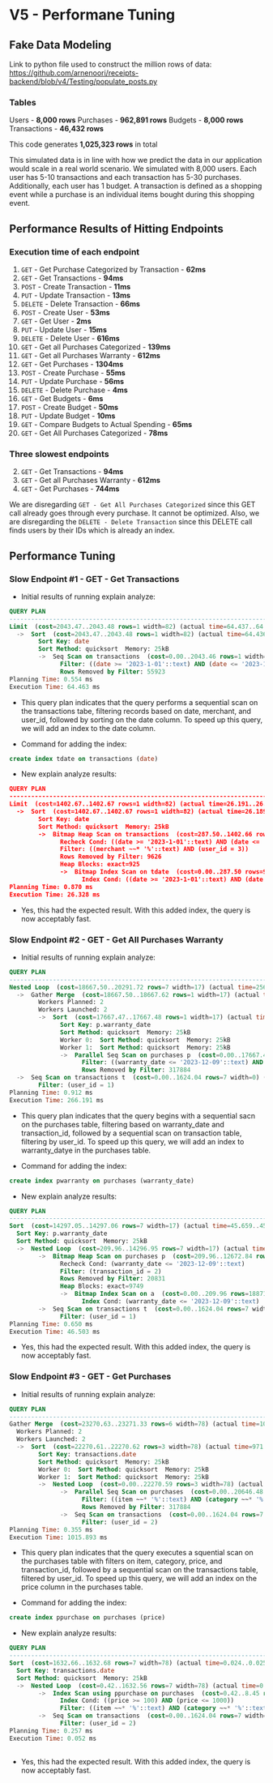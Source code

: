 # V5 - Performane Tuning

## Fake Data Modeling

Link to python file used to construct the million rows of data: https://github.com/arnenoori/receipts-backend/blob/v4/Testing/populate_posts.py 

### Tables
Users - **8,000 rows**
Purchases - **962,891 rows**
Budgets - **8,000 rows**
Transactions - **46,432 rows**

This code generates **1,025,323 rows** in total

This simulated data is in line with how we predict the data in our application would scale in a real world scenario. We simulated with 8,000 users. Each user has 5-10 transactions and each transaction has 5-30 purchases. Additionally, each user has 1 budget. A transaction is defined as a shopping event while a purchase is an individual items bought during this shopping event. 

## Performance Results of Hitting Endpoints

### Execution time of each endpoint

1. `GET` - Get Purchase Categorized by Transaction - **62ms**
2. `GET` - Get Transactions - **94ms**
3. `POST` - Create Transaction - **11ms**
4. `PUT` - Update Transaction - **13ms**
5. `DELETE` - Delete Transaction - **66ms**
6. `POST` - Create User - **53ms**
7. `GET` - Get User - **2ms**
8. `PUT` - Update User - **15ms**
9. `DELETE` - Delete User - **616ms**
10. `GET` - Get all Purchases Categorized - **139ms**
11. `GET` - Get all Purchases Warranty - **612ms**
12. `GET` - Get Purchases - **1304ms**
13. `POST` - Create Purchase - **55ms**
14. `PUT` - Update Purchase - **56ms**
15. `DELETE` - Delete Purchase - **4ms**
16. `GET` - Get Budgets - **6ms**
17. `POST` - Create Budget - **50ms**
18. `PUT` - Update Budget - **10ms**
19. `GET` - Compare Budgets to Actual Spending - **65ms**
20. `GET` - Get All Purchases Categorized - **78ms**

### Three slowest endpoints

2. `GET` - Get Transactions - **94ms**
11. `GET` - Get all Purchases Warranty - **612ms**
12. `GET` - Get Purchases - **744ms**

We are disregarding `GET - Get All Purchases Categorized` since this GET call already goes through every purchase. It cannot be optimized. Also, we are disregarding the `DELETE - Delete Transaction` since this DELETE call finds users by their IDs which is already an index.

## Performance Tuning

### Slow Endpoint \#1 - GET - Get Transactions

- Initial results of running explain analyze:
```sql
QUERY PLAN                                                                                                                         |
-----------------------------------------------------------------------------------------------------------------------------------+
Limit  (cost=2043.47..2043.48 rows=1 width=82) (actual time=64.437..64.438 rows=0 loops=1)                                         |
  ->  Sort  (cost=2043.47..2043.48 rows=1 width=82) (actual time=64.436..64.437 rows=0 loops=1)                                    |
        Sort Key: date                                                                                                             |
        Sort Method: quicksort  Memory: 25kB                                                                                       |
        ->  Seq Scan on transactions  (cost=0.00..2043.46 rows=1 width=82) (actual time=64.429..64.430 rows=0 loops=1)             |
              Filter: ((date >= '2023-1-01'::text) AND (date <= '2023-12-12'::text) AND (merchant ~~* '%'::text) AND (user_id = 3))|
              Rows Removed by Filter: 55923                                                                                        |
Planning Time: 0.554 ms                                                                                                            |
Execution Time: 64.463 ms                                                                                                           |
```

- This query plan indicates that the query performs a sequential scan on the transactions tabe, filtering records based on date, merchant, and user_id, followed by sorting on the date column. To speed up this query, we will add an index to the date column. 

- Command for adding the index:
```SQL
create index tdate on transactions (date)
```

- New explain analyze results:
```json
QUERY PLAN                                                                                                                      |
--------------------------------------------------------------------------------------------------------------------------------+
Limit  (cost=1402.67..1402.67 rows=1 width=82) (actual time=26.191..26.192 rows=0 loops=1)                                      |
  ->  Sort  (cost=1402.67..1402.67 rows=1 width=82) (actual time=26.189..26.190 rows=0 loops=1)                                 |
        Sort Key: date                                                                                                          |
        Sort Method: quicksort  Memory: 25kB                                                                                    |
        ->  Bitmap Heap Scan on transactions  (cost=287.50..1402.66 rows=1 width=82) (actual time=26.182..26.182 rows=0 loops=1)|
              Recheck Cond: ((date >= '2023-1-01'::text) AND (date <= '2023-12-12'::text))                                      |
              Filter: ((merchant ~~* '%'::text) AND (user_id = 3))                                                              |
              Rows Removed by Filter: 9626                                                                                      |
              Heap Blocks: exact=925                                                                                            |
              ->  Bitmap Index Scan on tdate  (cost=0.00..287.50 rows=9508 width=0) (actual time=8.367..8.367 rows=9626 loops=1)|
                    Index Cond: ((date >= '2023-1-01'::text) AND (date <= '2023-12-12'::text))                                  |
Planning Time: 0.870 ms                                                                                                         |
Execution Time: 26.328 ms    
```

- Yes, this had the expected result. With this added index, the query is now acceptably fast.  


### Slow Endpoint \#2 - GET - Get All Purchases Warranty

- Initial results of running explain analyze:
```sql
QUERY PLAN                                                                                                                             |
---------------------------------------------------------------------------------------------------------------------------------------+
Nested Loop  (cost=18667.50..20291.72 rows=7 width=17) (actual time=256.664..266.135 rows=0 loops=1)                                   |
  ->  Gather Merge  (cost=18667.50..18667.62 rows=1 width=17) (actual time=256.663..266.132 rows=0 loops=1)                            |
        Workers Planned: 2                                                                                                             |
        Workers Launched: 2                                                                                                            |
        ->  Sort  (cost=17667.47..17667.48 rows=1 width=17) (actual time=222.308..222.308 rows=0 loops=3)                              |
              Sort Key: p.warranty_date                                                                                                |
              Sort Method: quicksort  Memory: 25kB                                                                                     |
              Worker 0:  Sort Method: quicksort  Memory: 25kB                                                                          |
              Worker 1:  Sort Method: quicksort  Memory: 25kB                                                                          |
              ->  Parallel Seq Scan on purchases p  (cost=0.00..17667.46 rows=1 width=17) (actual time=222.211..222.211 rows=0 loops=3)|
                    Filter: ((warranty_date <= '2023-12-09'::text) AND (transaction_id = 2))                                           |
                    Rows Removed by Filter: 317884                                                                                     |
  ->  Seq Scan on transactions t  (cost=0.00..1624.04 rows=7 width=0) (never executed)                                                 |
        Filter: (user_id = 1)                                                                                                          |
Planning Time: 0.912 ms                                                                                                                |
Execution Time: 266.191 ms 
```

- This query plan indicates that the query begins with a sequential sacn on the purchases table, filtering based on warranty_date and transaction_id, followed by a sequential scan on transaction table, filtering by user_id. To speed up this query, we will add an index to warranty_datye in the purchases table.

- Command for adding the index:
```sql
create index pwarranty on purchases (warranty_date)
```

- New explain analyze results:
```sql
QUERY PLAN                                                                                                                      |
--------------------------------------------------------------------------------------------------------------------------------+
Sort  (cost=14297.05..14297.06 rows=7 width=17) (actual time=45.659..45.660 rows=0 loops=1)                                     |
  Sort Key: p.warranty_date                                                                                                     |
  Sort Method: quicksort  Memory: 25kB                                                                                          |
  ->  Nested Loop  (cost=209.96..14296.95 rows=7 width=17) (actual time=45.649..45.650 rows=0 loops=1)                          |
        ->  Bitmap Heap Scan on purchases p  (cost=209.96..12672.84 rows=1 width=17) (actual time=45.648..45.648 rows=0 loops=1)|
              Recheck Cond: (warranty_date <= '2023-12-09'::text)                                                               |
              Filter: (transaction_id = 2)                                                                                      |
              Rows Removed by Filter: 20831                                                                                     |
              Heap Blocks: exact=9749                                                                                           |
              ->  Bitmap Index Scan on a  (cost=0.00..209.96 rows=18871 width=0) (actual time=5.064..5.064 rows=20831 loops=1)  |
                    Index Cond: (warranty_date <= '2023-12-09'::text)                                                           |
        ->  Seq Scan on transactions t  (cost=0.00..1624.04 rows=7 width=0) (never executed)                                    |
              Filter: (user_id = 1)                                                                                             |
Planning Time: 0.650 ms                                                                                                         |
Execution Time: 46.503 ms 
```

- Yes, this had the expected result. With this added index, the query is now acceptably fast.   


### Slow Endpoint \#3 - GET - Get Purchases

- Initial results of running explain analyze:
```sql
QUERY PLAN                                                                                                                                      |
------------------------------------------------------------------------------------------------------------------------------------------------+
Gather Merge  (cost=23270.63..23271.33 rows=6 width=78) (actual time=1007.148..1015.855 rows=0 loops=1)                                         |
  Workers Planned: 2                                                                                                                            |
  Workers Launched: 2                                                                                                                           |
  ->  Sort  (cost=22270.61..22270.62 rows=3 width=78) (actual time=971.057..971.062 rows=0 loops=3)                                             |
        Sort Key: transactions.date                                                                                                             |
        Sort Method: quicksort  Memory: 25kB                                                                                                    |
        Worker 0:  Sort Method: quicksort  Memory: 25kB                                                                                         |
        Worker 1:  Sort Method: quicksort  Memory: 25kB                                                                                         |
        ->  Nested Loop  (cost=0.00..22270.59 rows=3 width=78) (actual time=970.923..970.928 rows=0 loops=3)                                    |
              ->  Parallel Seq Scan on purchases  (cost=0.00..20646.48 rows=1 width=58) (actual time=970.922..970.926 rows=0 loops=3)           |
                    Filter: ((item ~~* '%'::text) AND (category ~~* '%'::text) AND (price >= 100) AND (price <= 1000) AND (transaction_id = 11))|
                    Rows Removed by Filter: 317884                                                                                              |
              ->  Seq Scan on transactions  (cost=0.00..1624.04 rows=7 width=20) (never executed)                                               |
                    Filter: (user_id = 2)                                                                                                       |
Planning Time: 0.355 ms                                                                                                                         |
Execution Time: 1015.893 ms                                                                                                                     |                                                
```

- This query plan indicates that the query executes a squential scan on the purchases table with filters on item, category, price, and transaction_id, followed by a sequential scan on the transactions table, filtered by user_id. To speed up this query, we will add an index on the price column in the purchases table. 

- Command for adding the index:
```sql
create index ppurchase on purchases (price)
```

- New explain analyze results:
```sql
QUERY PLAN                                                                                                                      |
--------------------------------------------------------------------------------------------------------------------------------+
Sort  (cost=1632.66..1632.68 rows=7 width=78) (actual time=0.024..0.025 rows=0 loops=1)                                         |
  Sort Key: transactions.date                                                                                                   |
  Sort Method: quicksort  Memory: 25kB                                                                                          |
  ->  Nested Loop  (cost=0.42..1632.56 rows=7 width=78) (actual time=0.020..0.020 rows=0 loops=1)                               |
        ->  Index Scan using ppurchase on purchases  (cost=0.42..8.45 rows=1 width=58) (actual time=0.019..0.019 rows=0 loops=1)|
              Index Cond: ((price >= 100) AND (price <= 1000))                                                                  |
              Filter: ((item ~~* '%'::text) AND (category ~~* '%'::text) AND (transaction_id = 11))                             |
        ->  Seq Scan on transactions  (cost=0.00..1624.04 rows=7 width=20) (never executed)                                     |
              Filter: (user_id = 2)                                                                                             |
Planning Time: 0.257 ms                                                                                                         |
Execution Time: 0.052 ms                                                                                                        |
                                                                                                 |
```

- Yes, this had the expected result. With this added index, the query is now acceptably fast. 
